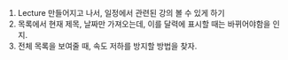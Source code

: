 1. Lecture 만들어지고 나서, 일정에서 관련된 강의 볼 수 있게 하기
2. 목록에서 현재 제목, 날짜만 가져오는데, 이를 달력에 표시할 때는 바뀌어야함을 인지.
3. 전체 목록을 보여줄 때, 속도 저하를 방지할 방법을 찾자.